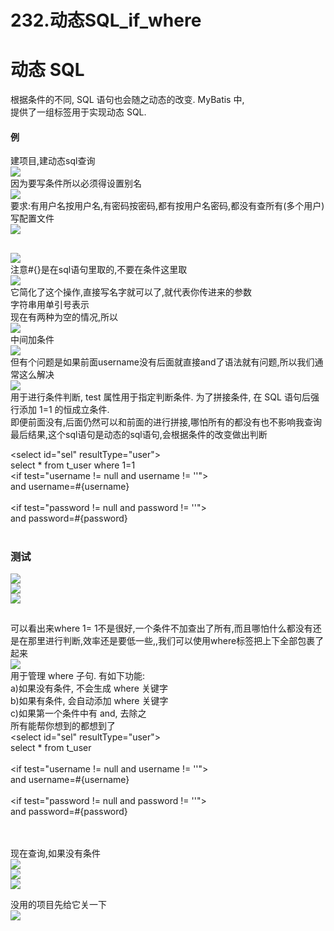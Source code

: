 # 232.动态SQL_if_where

<a name="33f5ff1c"></a>
# 动态 SQL
根据条件的不同, SQL 语句也会随之动态的改变. MyBatis 中,<br />提供了一组标签用于实现动态 SQL.
<a name="eb24e721"></a>
#### 例
建项目,建动态sql查询<br />![](https://cdn.nlark.com/yuque/0/2019/png/349894/1561545010416-c995b7c3-26f5-4bfd-b6e2-65ec6914dcb9.png#align=left&display=inline&height=277&originHeight=378&originWidth=1133&status=done&width=831)<br />因为要写条件所以必须得设置别名<br />![](https://cdn.nlark.com/yuque/0/2019/png/349894/1561545010568-44f9a0e0-6ffc-4949-a277-94a3d69cd584.png#align=left&display=inline&height=29&originHeight=68&originWidth=1966&status=done&width=831)<br />要求:有用户名按用户名,有密码按密码,都有按用户名密码,都没有查所有(多个用户)<br />写配置文件<br />![](https://cdn.nlark.com/yuque/0/2019/png/349894/1561545010651-1d31977a-a2c4-4426-aec7-f2aa924c5149.png#align=left&display=inline&height=232&originHeight=247&originWidth=884&status=done&width=831)
<a name="a1527f3c"></a>
## <if>
![](https://cdn.nlark.com/yuque/0/2019/png/349894/1561545010720-fe2e7fea-6d7d-4245-b59a-94736797f45a.png#align=left&display=inline&height=66&originHeight=44&originWidth=301&status=done&width=452)<br />注意#{}是在sql语句里取的,不要在条件这里取<br />![](https://cdn.nlark.com/yuque/0/2019/png/349894/1561545010774-8e734057-583d-47cf-8003-9af979b14c59.png#align=left&display=inline&height=56&originHeight=37&originWidth=510&status=done&width=765)<br />它简化了这个操作,直接写名字就可以了,就代表你传进来的参数<br />字符串用单引号表示<br />现在有两种为空的情况,所以<br />![](https://cdn.nlark.com/yuque/0/2019/png/349894/1561545010840-873dbc2b-657d-4c5c-8ad6-9346479498f4.png#align=left&display=inline&height=151&originHeight=147&originWidth=811&status=done&width=831)<br />中间加条件<br />![](https://cdn.nlark.com/yuque/0/2019/png/349894/1561545010915-c9b8a8ad-19fa-462f-9a45-28bbe7dcd90d.png#align=left&display=inline&height=219&originHeight=192&originWidth=729&status=done&width=831)<br />但有个问题是如果前面username没有后面就直接and了语法就有问题,所以我们通常这么解决<br />![](https://cdn.nlark.com/yuque/0/2019/png/349894/1561545010980-b0583651-76ee-4c7d-abbe-3238c7e9e937.png#align=left&display=inline&height=209&originHeight=173&originWidth=687&status=done&width=831)<br />用于进行条件判断, test 属性用于指定判断条件. 为了拼接条件, 在 SQL 语句后强行添加 1=1 的恒成立条件.<br />即便前面没有,后面仍然可以和前面的进行拼接,哪怕所有的都没有也不影响我查询最后结果,这个sql语句是动态的sql语句,会根据条件的改变做出判断

<select id="sel" resultType="user"><br />select * from t_user where 1=1<br /><if test="username != null and username != ''"><br />and username=#{username}<br /></if><br /><if test="password != null and password != ''"><br />and password=#{password}<br /></if><br /></select>
<a name="db06c78d"></a>
### 测试
![](https://cdn.nlark.com/yuque/0/2019/png/349894/1561545011066-7bbf8945-425c-4d01-9638-6fb555d2c04f.png#align=left&display=inline&height=387&originHeight=460&originWidth=988&status=done&width=831)<br />![](https://cdn.nlark.com/yuque/0/2019/png/349894/1561545011142-b62ecd5e-eed2-4027-adbe-79065c4db022.png#align=left&display=inline&height=92&originHeight=136&originWidth=1233&status=done&width=831)<br />![](https://cdn.nlark.com/yuque/0/2019/png/349894/1561545011231-83f70d17-57f7-48f1-94a3-375006efdd00.png#align=left&display=inline&height=461&originHeight=480&originWidth=866&status=done&width=831)


<a name="b11e0397"></a>
## <where>
可以看出来where 1= 1不是很好,一个条件不加查出了所有,而且哪怕什么都没有还是在那里进行判断,效率还是要低一些,,我们可以使用where标签把上下全部包裹了起来<br />![](https://cdn.nlark.com/yuque/0/2019/png/349894/1561545011314-b74ffcfc-a076-40bd-ae0c-95605c569b49.png#align=left&display=inline&height=404&originHeight=422&originWidth=868&status=done&width=831)<br />用于管理 where 子句. 有如下功能:<br />a)如果没有条件, 不会生成 where 关键字<br />b)如果有条件, 会自动添加 where 关键字<br />c)如果第一个条件中有 and, 去除之<br />所有能帮你想到的都想到了<br /><select id="sel" resultType="user"><br />select * from t_user<br /><where><br /><if test="username != null and username != ''"><br />and username=#{username}<br /></if><br /><if test="password != null and password != ''"><br />and password=#{password}<br /></if><br /></where><br /></select>

现在查询,如果没有条件<br />![](https://cdn.nlark.com/yuque/0/2019/png/349894/1561545011423-c64bcb77-4e87-44e2-9aaf-af4c2227a72c.png#align=left&display=inline&height=556&originHeight=407&originWidth=608&status=done&width=831)<br />![](https://cdn.nlark.com/yuque/0/2019/png/349894/1561545011564-9cb9fe20-89c5-4c36-a470-b35fa6a1e61c.png#align=left&display=inline&height=310&originHeight=342&originWidth=918&status=done&width=831)<br />![](https://cdn.nlark.com/yuque/0/2019/png/349894/1561545011646-c0474327-f3da-4e8c-8061-c0a2b63b9799.png#align=left&display=inline&height=373&originHeight=407&originWidth=907&status=done&width=831)



没用的项目先给它关一下<br />![](https://cdn.nlark.com/yuque/0/2019/png/349894/1561545011725-f8ff98ed-6e3c-41de-b3eb-4c01a7aa8e29.png#align=left&display=inline&height=514&originHeight=426&originWidth=689&status=done&width=831)

